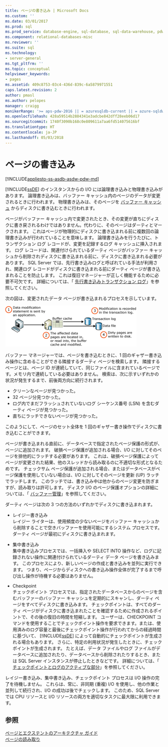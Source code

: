 ```yaml
---
title: ページの書き込み | Microsoft Docs
ms.custom: ''
ms.date: 03/01/2017
ms.prod: sql
ms.prod_service: database-engine, sql-database, sql-data-warehouse, pdw
ms.component: relational-databases-misc
ms.reviewer: ''
ms.suite: sql
ms.technology:
- server-general
ms.tgt_pltfrm: ''
ms.topic: conceptual
helpviewer_keywords:
- pages
ms.assetid: 409c8753-03c4-436d-839c-6a5879971551
caps.latest.revision: 2
author: pmasl
ms.author: pelopes
manager: craigg
monikerRange: '>= aps-pdw-2016 || = azuresqldb-current || = azure-sqldw-latest || >= sql-server-2016 || = sqlallproducts-allversions'
ms.openlocfilehash: 428a59514b2884341e3adcbe842dff28eeb06d17
ms.sourcegitcommit: 1740f3090b168c0e809611a7aa6fd514075616bf
ms.translationtype: HT
ms.contentlocale: ja-JP
ms.lasthandoff: 05/03/2018
---
```

# <a name="writing-pages"></a>ページの書き込み
[!INCLUDE[appliesto-ss-asdb-asdw-pdw-md](../includes/appliesto-ss-asdb-asdw-pdw-md.md)]

[!INCLUDE[ssDE](../includes/ssde-md.md)] のインスタンスからの I/O には論理書き込みと物理書き込みがあります。 論理書き込みは、バッファー キャッシュ内のページのデータが変更されるときに行われます。 物理書き込みは、そのページを [バッファー キャッシュ](../relational-databases/memory-management-architecture-guide.md) からディスクに書き込むときに行われます。

ページがバッファー キャッシュ内で変更されたとき、その変更が直ちにディスクに書き戻されるわけではありません。代わりに、そのページはダーティとマークされます。 これはページが物理的にディスクに書き込まれる前に複数回の論理書き込みが行われていることを意味します。 論理書き込みを行うたびに、トランザクション ログ レコードが、変更を記録するログ キャッシュに挿入されます。 ログ レコードは、関連付けられているダーティ ページがバッファー キャッシュから削除されディスクに書き込まれる前に、ディスクに書き込まれる必要があります。 SQL Server では、先行書き込みログと呼ばれている手法が利用され、関連ログ レコードがディスクに書き込まれる前にダーティ ページが書き込まれることを防止します。 これは復旧マネージャーが正しく機能するために必要不可欠です。 詳細については、「 [先行書き込みトランザクション ログ](../relational-databases/sql-server-transaction-log-architecture-and-management-guide.md)」を参照してください。

次の図は、変更されたデータ ページが書き込まれるプロセスを示しています。

![Writing_Pages](../relational-databases/media/writing-pages.gif)

バッファー マネージャーでは、ページを書き込むときに、1 回のギャザー書き込み操作に含めることができる隣接するダーティ ページを検索します。 隣接するページとは、ページ ID が連続していて、同じファイルに含まれているページです。メモリ内で連続している必要はありません。 検索は、次に示すいずれかの状況が発生するまで、前後両方向に続行されます。

 * クリーンなページが見つかった。
 * 32 ページ分見つかった。
 * ログ内でまだフラッシュされていないログ シーケンス番号 (LSN) を含むダーティ ページが見つかった。
 * 直ちにラッチできないページが見つかった。

このようにして、ページのセット全体を 1 回のギャザー書き操作でディスクに書き込むことができます。 

ページが書き込まれる直前に、データベースで指定されたページ保護の形式が、ページに追加されます。 破損ページ保護が追加される場合、I/O に対してそのページを排他的にラッチする必要があります。 これは、破損ページ保護によってページが変更された結果、他のスレッドから読み取るのに不適切な形式となるためです。 チェックサム ページ保護が追加される場合、またはデータベースがページ保護を使用していない場合は、I/O に対してそのページを更新 (UP) ラッチでラッチします。 このラッチでは、書き込み中は他からのページ変更を防ぎますが、読み取りは許可します。 ディスク I/O のページ保護オプションの詳細については、「 [バッファー管理](../relational-databases/memory-management-architecture-guide.md)」を参照してください。

ダーティ ベージは次の 3 つの方法のいずれかでディスクに書き込まれます。 

* レイジー書き込み   
 レイジー ライターは、使用頻度の少ないページをバッファー キャッシュから削除することで空きバッファーを使用可能にするシステム プロセスです。 ダーティ ページが最初にディスクに書き込まれます。 

* 集中書き込み   
 集中書き込みプロセスでは、一括挿入や SELECT INTO 操作など、ログに記録されない操作に関連付けられているダーティ データ ページを書き込みます。 このプロセスにより、新しいページの作成と書き込みを並列に実行できます。 つまり、ページからディスクへの書き込み操作全体が完了するまで呼び出し操作が待機する必要はありません。

* Checkpoint   
 チェックポイント プロセスでは、指定されたデータベースからのページを含むバッファーのバッファー キャッシュを定期的にスキャンし、ダーティ ページをすべてディスクに書き込みます。 チェックポイントは、すべてのダーティ ページがディスクに書き込まれたことを確認するために作成されるポイントで、その後の復旧の時間を短縮します。 ユーザーは、CHECKPOINT コマンドを使用することでチェックポイント操作を要求できます。または、使用済みのログ容量と最後にチェックポイント操作が行われてからの経過時間に基づいて、 [!INCLUDE[ssDE](../includes/ssde-md.md)] によって自動的にチェックポイントが生成される場合もあります。 さらに、特定の利用状況が発生したときに、チェックポイントが生成されます。 たとえば、データ ファイルやログ ファイルがデータベースに追加されたり、データベースから削除されたりするとき、または SQL Server インスタンスが停止したときなどです。 詳細については、「 [チェックポイントとログのアクティブな部分](../relational-databases/sql-server-transaction-log-architecture-and-management-guide.md)」を参照してください。

レイジー書き込み、集中書き込み、チェックポイント プロセスは I/O 操作の完了を待機しません。 これらは、常に、非同期 (重複) I/O を使用し、他の作業と並列して続行され、I/O の成功は後でチェックします。 このため、SQL Server では CPU リソースと I/O リソースの両方を適切なタスクに最大限に利用できます。

## <a name="see-also"></a>参照
[ページとエクステントのアーキテクチャ ガイド](../relational-databases/pages-and-extents-architecture-guide.md)   
 [ページの読み取り](../relational-databases/reading-pages.md)
